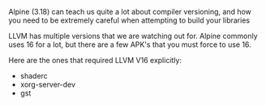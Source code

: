 Alpine (3.18) can teach us quite a lot about compiler versioning, and
how you need to be extremely careful when attempting to build your libraries

LLVM has multiple versions that we are watching out for. Alpine commonly uses
16 for a lot, but there are a few APK's that you must force to use 16.

Here are the ones that required LLVM V16 explicitly:
- shaderc
- xorg-server-dev
- gst
